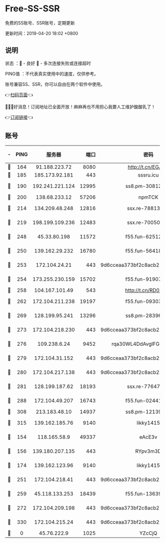 # Free-SS-SSR

免费的SS账号、SSR账号，定期更新

更新时间：2019-04-20 18:02 +0800

## 说明

状态     ：🙂 - 良好 🙁 - 多次连接失败或连接超时

PING值   ：不代表真实使用中的速度，仅供参考。

账号兼容SS、SSR，你可以自由在两个软件中使用。

👉[扫码页面](https://liesauer.github.io/Free-SS-SSR/)👈

🎉🎉🎉好消息！订阅地址已全面开放！麻麻再也不用担心我要人工维护酸酸乳了！

👉[订阅链接](https://www.liesauer.net/yogurt/subscribe?ACCESS_TOKEN=DAYxR3mMaZAsaqUb)👈

## 账号

|-|PING|服务器|端口|密码|加密方式|区域|
|:----:|:----:|:-----:|-----:|:----:|:----:|:----:|
|🙂|164|91.188.223.72|8080|http://t.cn/EGJIyrl|rc4-md5|RU|
|🙂|185|185.173.92.181|443|sssru.icu|rc4-md5|RU|
|🙂|190|192.241.221.124|12995|ss8.pm-30812425|aes-256-cfb|US|
|🙂|200|138.68.233.12|57206|npmTCK|rc4-md5|US|
|🙂|214|134.209.48.248|12816|ssx.re-78813577|aes-256-cfb|US|
|🙂|219|198.199.109.236|12483|ssx.re-70050948|aes-256-cfb|US|
|🙂|248|45.33.80.198|11572|f55.fun-62512711|aes-256-cfb|US|
|🙂|250|139.162.29.232|16780|f55.fun-56418519|aes-256-cfb|SG|
|🙂|253|172.104.24.21|443|9d6cceaa373bf2c8acb22e60b6a58be6|aes-256-cfb|US|
|🙂|254|173.255.230.159|15702|f55.fun-91907553|aes-256-cfb|US|
|🙂|258|104.167.101.49|543|http://t.cn/RD0D7sx|rc4-md5|CA|
|🙂|262|172.104.211.238|19197|f55.fun-09303839|aes-256-cfb|US|
|🙂|269|128.199.95.241|13296|ss8.pm-28396550|aes-256-cfb|SG|
|🙂|273|172.104.218.230|443|9d6cceaa373bf2c8acb22e60b6a58be6|aes-256-cfb|US|
|🙂|276|109.238.6.24|9452|rqa30WL4DdAvgIFG6Fs3znzTa|aes-256-cfb|FR|
|🙂|279|172.104.31.152|443|9d6cceaa373bf2c8acb22e60b6a58be6|aes-256-cfb|US|
|🙂|280|172.104.217.138|443|9d6cceaa373bf2c8acb22e60b6a58be6|aes-256-cfb|US|
|🙂|281|128.199.187.62|18193|ssx.re-77647614|aes-256-cfb|SG|
|🙂|288|172.104.49.207|16743|f55.fun-02441032|aes-256-cfb|SG|
|🙂|308|213.183.48.10|14937|ss8.pm-12139832|rc4-md5|RU|
|🙂|315|139.162.185.76|9140|likky1415|aes-256-cfb|DE|
|🙂|154|118.165.58.9|49337|eAcE3v|chacha20-ietf|TW|
|🙂|156|139.180.207.135|443|RYpv3m3D|aes-256-cfb|JP|
|🙂|174|139.162.123.96|9140|likky1415|aes-256-cfb|JP|
|🙂|251|172.104.218.41|443|9d6cceaa373bf2c8acb22e60b6a58be6|aes-256-cfb|US|
|🙂|259|45.118.133.253|18439|f55.fun-13639726|aes-256-cfb|SG|
|🙂|272|172.104.209.198|443|9d6cceaa373bf2c8acb22e60b6a58be6|aes-256-cfb|US|
|🙂|330|172.104.215.24|443|9d6cceaa373bf2c8acb22e60b6a58be6|aes-256-cfb|US|
|🙁|0|45.76.222.9|1025|YZcCjQ|rc4-md5|JP|
